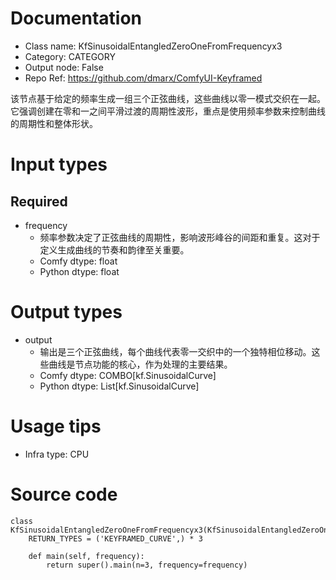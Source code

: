 # Documentation
- Class name: KfSinusoidalEntangledZeroOneFromFrequencyx3
- Category: CATEGORY
- Output node: False
- Repo Ref: https://github.com/dmarx/ComfyUI-Keyframed

该节点基于给定的频率生成一组三个正弦曲线，这些曲线以零一模式交织在一起。它强调创建在零和一之间平滑过渡的周期性波形，重点是使用频率参数来控制曲线的周期性和整体形状。

# Input types
## Required
- frequency
    - 频率参数决定了正弦曲线的周期性，影响波形峰谷的间距和重复。这对于定义生成曲线的节奏和韵律至关重要。
    - Comfy dtype: float
    - Python dtype: float

# Output types
- output
    - 输出是三个正弦曲线，每个曲线代表零一交织中的一个独特相位移动。这些曲线是节点功能的核心，作为处理的主要结果。
    - Comfy dtype: COMBO[kf.SinusoidalCurve]
    - Python dtype: List[kf.SinusoidalCurve]

# Usage tips
- Infra type: CPU

# Source code
```
class KfSinusoidalEntangledZeroOneFromFrequencyx3(KfSinusoidalEntangledZeroOneFromFrequency):
    RETURN_TYPES = ('KEYFRAMED_CURVE',) * 3

    def main(self, frequency):
        return super().main(n=3, frequency=frequency)
```